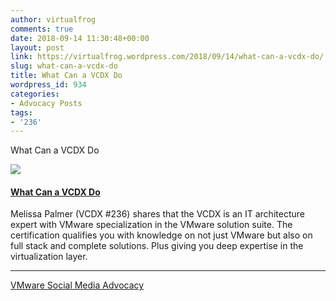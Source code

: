 ```yaml
---
author: virtualfrog
comments: true
date: 2018-09-14 11:30:48+00:00
layout: post
link: https://virtualfrog.wordpress.com/2018/09/14/what-can-a-vcdx-do/
slug: what-can-a-vcdx-do
title: What Can a VCDX Do
wordpress_id: 934
categories:
- Advocacy Posts
tags:
- '236'
---
```


What Can a VCDX Do

[![](https://d3utlhu53nfcwz.cloudfront.net/171901/cdnImage/article/e0250f08-fb27-4a21-beb9-678af045c0cc/?size=Box320)](http://bit.ly/2xjaXTW)

#### [What Can a VCDX Do](http://bit.ly/2xjaXTW)

Melissa Palmer (VCDX #236) shares that the VCDX is an IT architecture expert with VMware specialization in the VMware solution suite. The certification qualifies you with knowledge on not just VMware but also on full stack and complete solutions. Plus giving you deep expertise in the virtualization layer.

* * *

[VMware Social Media Advocacy](http://advocacy.vmware.com)
